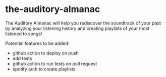 # the-auditory-almanac

The Auditory Almanac will help you rediscover the soundtrack of your past by analyzing your listening history and creating playlists of your most listened to songs!

Potential features to be added:
 - github action to deploy on push
 - add tests
 - github action to run tests on pull request
 - spotify auth to create playlists
